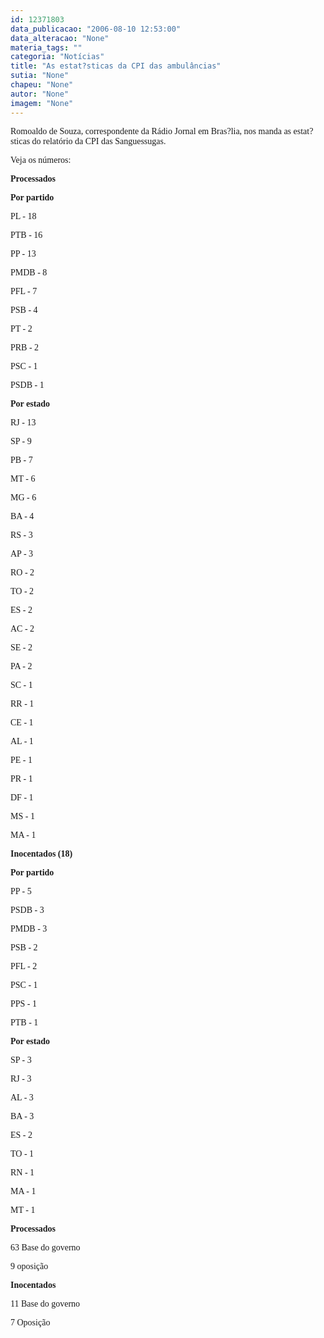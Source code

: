 ```yaml
---
id: 12371803
data_publicacao: "2006-08-10 12:53:00"
data_alteracao: "None"
materia_tags: ""
categoria: "Notícias"
title: "As estat?sticas da CPI das ambulâncias"
sutia: "None"
chapeu: "None"
autor: "None"
imagem: "None"
---
```

<p><P><FONT face=Verdana>Romoaldo de Souza, correspondente da Rádio Jornal em Bras?lia, nos manda as estat?sticas do relatório da CPI das Sanguessugas.</FONT></P></p>
<p><P><FONT face=Verdana>Veja os números:</FONT></P><B></p>
<p><P><FONT face=Verdana>Processados</FONT></P></p>
<p><P><FONT face=Verdana>Por partido</FONT></B><FONT face=Verdana> </FONT></P></p>
<p><P><FONT face=Verdana>PL - 18</FONT></P></p>
<p><P><FONT face=Verdana>PTB - 16</FONT></P></p>
<p><P><FONT face=Verdana>PP - 13</FONT></P></p>
<p><P><FONT face=Verdana>PMDB - 8</FONT></P></p>
<p><P><FONT face=Verdana>PFL - 7</FONT></P></p>
<p><P><FONT face=Verdana>PSB - 4</FONT></P></p>
<p><P><FONT face=Verdana>PT - 2</FONT></P></p>
<p><P><FONT face=Verdana>PRB - 2</FONT></P></p>
<p><P><FONT face=Verdana>PSC - 1</FONT></P></p>
<p><P><FONT face=Verdana>PSDB - 1</FONT></P><B></p>
<p><P><FONT face=Verdana>Por estado</FONT></B><FONT face=Verdana> </FONT></P></p>
<p><P><FONT face=Verdana>RJ - 13</FONT></P></p>
<p><P><FONT face=Verdana>SP - 9</FONT></P></p>
<p><P><FONT face=Verdana>PB - 7</FONT></P></p>
<p><P><FONT face=Verdana>MT - 6</FONT></P></p>
<p><P><FONT face=Verdana>MG - 6</FONT></P></p>
<p><P><FONT face=Verdana>BA - 4</FONT></P></p>
<p><P><FONT face=Verdana>RS - 3</FONT></P></p>
<p><P><FONT face=Verdana>AP - 3</FONT></P></p>
<p><P><FONT face=Verdana>RO - 2</FONT></P></p>
<p><P><FONT face=Verdana>TO - 2</FONT></P></p>
<p><P><FONT face=Verdana>ES - 2</FONT></P></p>
<p><P><FONT face=Verdana>AC - 2</FONT></P></p>
<p><P><FONT face=Verdana>SE - 2</FONT></P></p>
<p><P><FONT face=Verdana>PA - 2</FONT></P></p>
<p><P><FONT face=Verdana>SC - 1</FONT></P></p>
<p><P><FONT face=Verdana>RR - 1</FONT></P></p>
<p><P><FONT face=Verdana>CE - 1</FONT></P></p>
<p><P><FONT face=Verdana>AL - 1</FONT></P></p>
<p><P><FONT face=Verdana>PE - 1</FONT></P></p>
<p><P><FONT face=Verdana>PR - 1</FONT></P></p>
<p><P><FONT face=Verdana>DF - 1</FONT></P></p>
<p><P><FONT face=Verdana>MS - 1</FONT></P></p>
<p><P><FONT face=Verdana>MA - 1</FONT></P><B></p>
<p><P><FONT face=Verdana>Inocentados (18) </FONT></P></p>
<p><P><FONT face=Verdana>Por partido</FONT></P></B></p>
<p><P><FONT face=Verdana>PP - 5</FONT></P></p>
<p><P><FONT face=Verdana>PSDB - 3</FONT></P></p>
<p><P><FONT face=Verdana>PMDB - 3</FONT></P></p>
<p><P><FONT face=Verdana>PSB - 2</FONT></P></p>
<p><P><FONT face=Verdana>PFL - 2</FONT></P></p>
<p><P><FONT face=Verdana>PSC - 1</FONT></P></p>
<p><P><FONT face=Verdana>PPS - 1</FONT></P></p>
<p><P><FONT face=Verdana>PTB - 1</FONT></P><B></p>
<p><P><FONT face=Verdana>Por estado</FONT></P></B></p>
<p><P><FONT face=Verdana>SP - 3</FONT></P></p>
<p><P><FONT face=Verdana>RJ - 3</FONT></P></p>
<p><P><FONT face=Verdana>AL - 3</FONT></P></p>
<p><P><FONT face=Verdana>BA - 3</FONT></P></p>
<p><P><FONT face=Verdana>ES - 2</FONT></P></p>
<p><P><FONT face=Verdana>TO - 1</FONT></P></p>
<p><P><FONT face=Verdana>RN - 1</FONT></P></p>
<p><P><FONT face=Verdana>MA - 1</FONT></P></p>
<p><P><FONT face=Verdana>MT - 1</FONT></P><B></p>
<p><P><FONT face=Verdana>Processados </FONT></P></B></p>
<p><P><FONT face=Verdana>63 Base do governo</FONT></P></p>
<p><P><FONT face=Verdana>9 oposição</FONT></P><B></p>
<p><P><FONT face=Verdana>Inocentados</FONT></B><FONT face=Verdana> </FONT></P></p>
<p><P><FONT face=Verdana>11 Base do governo</FONT></P></p>
<p><P><FONT face=Verdana>7 Oposição</FONT></P> </p>
